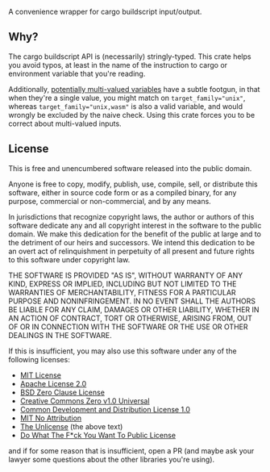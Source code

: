 A convenience wrapper for cargo buildscript input/output.

## Why?

The cargo buildscript API is (necessarily) stringly-typed. This crate helps you
avoid typos, at least in the name of the instruction to cargo or environment
variable that you're reading.

Additionally, [potentially multi-valued variables][irlo] have a subtle footgun,
in that when they're a single value, you might match on `target_family="unix"`,
whereas `target_family="unix,wasm"` is also a valid variable, and would wrongly
be excluded by the naive check. Using this crate forces you to be correct about
multi-valued inputs.

[irlo]: https://internals.rust-lang.org/t/futher-extensions-to-cfg-target-family-and-concerns-about-breakage/16313?u=cad97

## License

This is free and unencumbered software released into the public domain.

Anyone is free to copy, modify, publish, use, compile, sell, or distribute this software, either in source code form or as a compiled binary, for any purpose, commercial or non-commercial, and by any means.

In jurisdictions that recognize copyright laws, the author or authors of this software dedicate any and all copyright interest in the software to the public domain. We make this dedication for the benefit of the public at large and to the detriment of our heirs and successors. We intend this dedication to be an overt act of relinquishment in perpetuity of all present and future rights to this software under copyright law.

THE SOFTWARE IS PROVIDED "AS IS", WITHOUT WARRANTY OF ANY KIND, EXPRESS OR IMPLIED, INCLUDING BUT NOT LIMITED TO THE WARRANTIES OF MERCHANTABILITY, FITNESS FOR A PARTICULAR PURPOSE AND NONINFRINGEMENT. IN NO EVENT SHALL THE AUTHORS BE LIABLE FOR ANY CLAIM, DAMAGES OR OTHER LIABILITY, WHETHER IN AN ACTION OF CONTRACT, TORT OR OTHERWISE, ARISING FROM, OUT OF OR IN CONNECTION WITH THE SOFTWARE OR THE USE OR OTHER DEALINGS IN THE SOFTWARE.

If this is insufficient, you may also use this software under any of the following licenses:

- [MIT License](https://spdx.org/licenses/MIT.html)
- [Apache License 2.0](https://spdx.org/licenses/Apache-2.0.html) 
- [BSD Zero Clause License](https://spdx.org/licenses/0BSD.html)
- [Creative Commons Zero v1.0 Universal](https://spdx.org/licenses/CC0-1.0.html)
- [Common Development and Distribution License 1.0](https://spdx.org/licenses/CDDL-1.0.html) 
- [MIT No Attribution](https://spdx.org/licenses/MIT-0.html) 
- [The Unlicense](https://spdx.org/licenses/Unlicense.html) (the above text)
- [Do What The F*ck You Want To Public License](https://spdx.org/licenses/WTFPL.html)

and if for some reason that is insufficient, open a PR (and maybe ask your lawyer some questions about the other libraries you're using).
